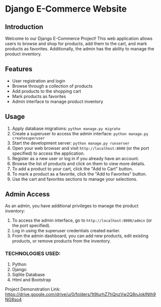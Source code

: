 # Django E-Commerce Website

## Introduction

Welcome to our Django E-Commerce Project! This web application allows users to browse and shop for products, add them to the cart, and mark products as favorites. Additionally, the admin has the ability to manage the product inventory.

## Features

- User registration and login
- Browse through a collection of products
- Add products to the shopping cart
- Mark products as favorites
- Admin interface to manage product inventory


## Usage

1. Apply database migrations: `python manage.py migrate`
2. Create a superuser to access the admin interface: `python manage.py createsuperuser`
3. Start the development server: `python manage.py runserver`
4. Open your web browser and visit `http://localhost:8000` (or the port specified) to access the application.
5. Register as a new user or log in if you already have an account.
6. Browse the list of products and click on them to view more details.
7. To add a product to your cart, click the "Add to Cart" button.
8. To mark a product as a favorite, click the "Add to Favorites" button.
9. Use the cart and favorites sections to manage your selections.

## Admin Access

As an admin, you have additional privileges to manage the product inventory:

1. To access the admin interface, go to `http://localhost:8000/admin` (or the port specified).
2. Log in using the superuser credentials created earlier.
3. From the admin dashboard, you can add new products, edit existing products, or remove products from the inventory.


### TECHNOLOGIES USED:
 1) Python
 2) Django
 3) Sqllite Database
 4) Html and Bootstrap

Project Demonstration Link: https://drive.google.com/drive/u/0/folders/1t9lurhZ7hQnzVw2Q8nJoklNth9NG8so4
